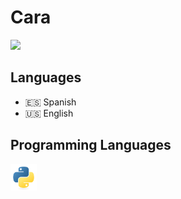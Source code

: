 <h1>Cara</h1>

<!-- Badges -->
![](https://komarev.com/ghpvc/?username=CaraMob323&color=red)

## **Languages**
- 🇪🇸 Spanish
- 🇺🇸 English

## **Programming Languages**

<p align="left">
  <img src='https://raw.githubusercontent.com/devicons/devicon/master/icons/python/python-original.svg' height='42px'>
</p>
